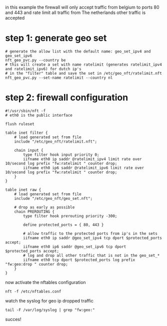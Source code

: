 in this example the firewall will only accept traffic from belgium to ports 80 and 443
and rate limit all traffic from The netherlands
other traffic is accepted

# step 1: generate geo set

    # generate the allow list with the default name: geo_set_ipv4 and geo_set_ipv6
    nft_geo_pvc.py --country be
    # this will create a set with name ratelimit (generates ratelimit_ipv4 and ratelimit_ipv6) for dutch ip's
    # in the "filter" table and save the set in /etc/geo_nft/ratelimit.nft
    nft_geo_pvc.py --set-name ratelimit --country nl

# step 2: firewall configuration


    #!/usr/sbin/nft -f
    # eth0 is the public interface

    flush ruleset

    table inet filter {
        # load generated set from file
        include "/etc/geo_nft/ratelimit.nft";
    
        chain input {
            type filter hook input priority 0;
            iifname eth0 ip saddr @ratelimit_ipv4 limit rate over 10/second log prefix "fw:ratelimit " counter drop;
            iifname eth0 ip6 saddr @ratelimit_ipv6 limit rate over 10/second log prefix "fw:ratelimit " counter drop;
        }
    }

    table inet raw {
        # load generated set from file
        include "/etc/geo_nft/geo_set.nft";

        # drop as early as possible
        chain PREROUTING {
            type filter hook prerouting priority -300;

            define protected_ports = { 80, 443 }

            # allow traffic to the protected ports from ip's in the sets
            iifname eth0 ip saddr @geo_set_ipv4 tcp dport $protected_ports accept;
            iifname eth0 ip6 saddr @geo_set_ipv6 tcp dport $protected_ports accept;
            # log and drop all other traffic that is not in the geo_set_*
            iifname eth0 tcp dport $protected_ports log prefix "fw:geo:drop " counter drop;        
        }
    }

   
now activate the nftables configuration

    nft -f /etc/nftables.conf

watch the syslog for geo ip dropped traffic

    tail -F /var/log/syslog | grep "fw:geo:"

succes!